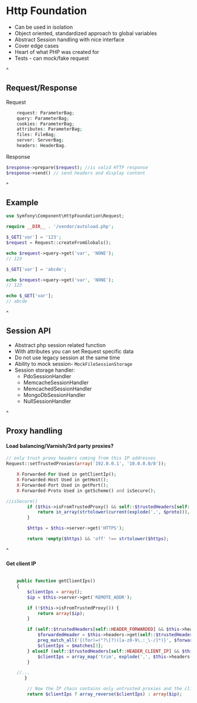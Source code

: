 # Http Foundation
- Can be used in isolation
- Object oriented, standardized approach to global variables
- Abstract Session handling with nice interface
- Cover edge cases 
- Heart of what PHP was created for
- Tests - can mock/fake request

^

## Request/Response

Request
```php
    request: ParameterBag;
    query: ParameterBag;
    cookies: ParameterBag;
    attributes: ParameterBag;
    files: FileBag;
    server: ServerBag;
    headers: HeaderBag.
```
   
Response
```php
$response->prepare($request); //is valid HTTP response
$response->send() // send headers and display content
```

^

## Example

```php
use Symfony\Component\HttpFoundation\Request;

require __DIR__ . '/vendor/autoload.php';

$_GET['var'] = '123';
$request = Request::createFromGlobals();

echo $request->query->get('var', 'NONE');
// 123

$_GET['var'] = 'abcde';

echo $request->query->get('var', 'NONE');
// 123

echo $_GET['var'];
// abcde

```

^

## Session API

- Abstract php session related function
- With attributes you can set Request specific data
- Do not use legacy session at the same time
- Ability to mock session- `MockFileSessionStorage`
- Session storage handler:
    - PdoSessionHandler
    - MemcacheSessionHandler
    - MemcachedSessionHandler
    - MongoDbSessionHandler
    - NullSessionHandler

^

## Proxy handling

#### Load balancing/Varnish/3rd party proxies?

```php
// only trust proxy headers coming from this IP addresses
Request::setTrustedProxies(array('192.0.0.1', '10.0.0.0/8'));
```

```php
    X-Forwarded-For Used in getClientIp();
    X-Forwarded-Host Used in getHost();
    X-Forwarded-Port Used in getPort();
    X-Forwarded-Proto Used in getScheme() and isSecure();
```

```php
//isSecure()
        if ($this->isFromTrustedProxy() && self::$trustedHeaders[self::HEADER_CLIENT_PROTO] && $proto = $this->headers->get(self::$trustedHeaders[self::HEADER_CLIENT_PROTO])) {
            return in_array(strtolower(current(explode(',', $proto))), array('https', 'on', 'ssl', '1'));
        }

        $https = $this->server->get('HTTPS');

        return !empty($https) && 'off' !== strtolower($https);
```

^

#### Get client IP

```php

    public function getClientIps()
    {
        $clientIps = array();
        $ip = $this->server->get('REMOTE_ADDR');

        if (!$this->isFromTrustedProxy()) {
            return array($ip);
        }

        if (self::$trustedHeaders[self::HEADER_FORWARDED] && $this->headers->has(self::$trustedHeaders[self::HEADER_FORWARDED])) {
            $forwardedHeader = $this->headers->get(self::$trustedHeaders[self::HEADER_FORWARDED]);
            preg_match_all('{(for)=("?\[?)([a-z0-9\.:_\-/]*)}', $forwardedHeader, $matches);
            $clientIps = $matches[3];
        } elseif (self::$trustedHeaders[self::HEADER_CLIENT_IP] && $this->headers->has(self::$trustedHeaders[self::HEADER_CLIENT_IP])) {
            $clientIps = array_map('trim', explode(',', $this->headers->get(self::$trustedHeaders[self::HEADER_CLIENT_IP])));
        }

    //...
       }

        // Now the IP chain contains only untrusted proxies and the client IP
        return $clientIps ? array_reverse($clientIps) : array($ip);
```
